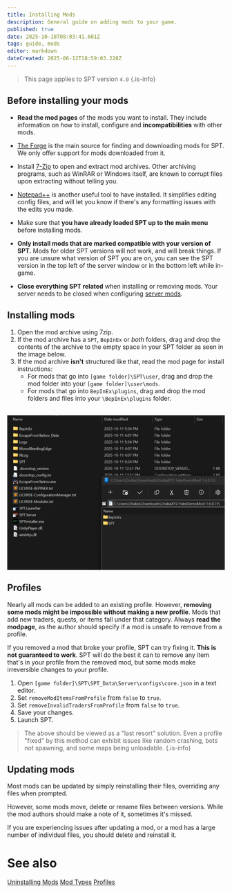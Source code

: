 ```yaml
---
title: Installing Mods
description: General guide on adding mods to your game.
published: true
date: 2025-10-18T08:03:41.601Z
tags: guide, mods
editor: markdown
dateCreated: 2025-06-12T18:59:03.228Z
---
```


> This page applies to SPT version `4.0`
{.is-info}


## Before installing your mods

- **Read the mod pages** of the mods you want to install. They include information on how to install, configure and **incompatibilities** with other mods.

- [The Forge](https://forge.sp-tarkov.com/mods) is the main source for finding and downloading mods for SPT. We only offer support for mods downloaded from it.

- Install [7-Zip](https://www.7-zip.org/) to open and extract mod archives. Other archiving programs, such as WinRAR or Windows itself, are known to corrupt files upon extracting without telling you.

- [Notepad++](https://notepad-plus-plus.org/) is another useful tool to have installed. It simplifies editing config files, and will let you know if there's any formatting issues with the edits you made.

- Make sure that **you have already loaded SPT up to the main menu** before installing mods.

- **Only install mods that are marked compatible with your version of SPT.** Mods for older SPT versions will not work, and will break things. If you are unsure what version of SPT you are on, you can see the SPT version in the top left of the server window or in the bottom left while in-game.

- **Close everything SPT related** when installing or removing mods. Your server needs to be closed when configuring [server mods](https://wiki.sp-tarkov.com/en/Mod_Types#server-mods).

## Installing mods

1. Open the mod archive using 7zip.
2. If the mod archive has a `SPT`, `BepInEx` or *both* folders, drag and drop the contents of the archive to the empty space in your SPT folder as seen in the image below.
3. If the mod archive **isn't** structured like that, read the mod page for install instructions:
	- For mods that go into `[game folder]\SPT\user`, drag and drop the mod folder into your `[game folder]\user\mods`.
	- For mods that go into `BepInEx\plugins`, drag and drop the mod folders and files into your `\BepInEx\plugins` folder.

&nbsp;
<img src="/mod-install-v2.gif" alt="mod install" width=600 style="display: block; margin: 0 auto;">

## Profiles

Nearly all mods can be added to an existing profile. However, **removing some mods might be impossible without making a new profile**. Mods that add new traders, quests, or items fall under that category. Always **read the modpage**, as the author should specify if a mod is unsafe to remove from a profile.

If you removed a mod that broke your profile, SPT can try fixing it. **This is not guaranteed to work**. SPT will do the best it can to remove any item that's in your profile from the removed mod, but some mods make irreversible changes to your profile.

1. Open `[game folder]\SPT\SPT_Data\Server\configs\core.json` in a text editor.
2. Set `removeModItemsFromProfile` from `false` to `true`.
3. Set `removeInvalidTradersFromProfile` from `false` to `true`.
4. Save your changes.
5. Launch SPT.

> The above should be viewed as a "last resort" solution. Even a profile "fixed" by this method can exhibit issues like random crashing, bots not spawning, and some maps being unloadable.
{.is-info}

## Updating mods

Most mods can be updated by simply reinstalling their files, overriding any files when prompted.

However, some mods move, delete or rename files between versions. While the mod authors should make a note of it, sometimes it's missed.

If you are experiencing issues after updating a mod, or a mod has a large number of individual files, you should delete and reinstall it.

# See also

[Uninstalling Mods](/Uninstalling_Mods)
[Mod Types](/Mod_Types)
[Profiles](/Profiles)